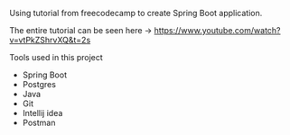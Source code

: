 Using tutorial from freecodecamp to create Spring Boot application.

The entire tutorial can be seen here -> https://www.youtube.com/watch?v=vtPkZShrvXQ&t=2s

Tools used in this project 
- Spring Boot 
- Postgres
- Java 
- Git 
- Intellij idea
- Postman